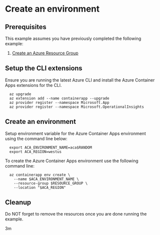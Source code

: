 
# Create an environment

## Prerequisites

This example assumes you have previously completed the following example:

1. [Create an Azure Resource Group](../../../general/group/create/README.md)

## Setup the CLI extensions

Ensure you are running the latest Azure CLI and install the Azure Container
Apps extensions for the CLI.

```shell
  az upgrade
  az extension add --name containerapp --upgrade
  az provider register --namespace Microsoft.App
  az provider register --namespace Microsoft.OperationalInsights
```

## Create an environment

Setup environment variable for the Azure Container Apps environment using the
command line below:

<!-- workflow.skip() -->
```shell
  export ACA_ENVIRONMENT_NAME=aca$RANDOM
  export ACA_REGION=westus
```

<!-- workflow.run()
if [[ -z $ACA_ENVIRONMENT_NAME ]]; then
  export ACA_ENVIRONMENT_NAME=aca$RANDOM
  export ACA_REGION=westus
fi
  -->

To create the Azure Container Apps environment use the following command line:

```shell
  az containerapp env create \
    --name $ACA_ENVIRONMENT_NAME \
    --resource-group $RESOURCE_GROUP \
    --location "$ACA_REGION"
```

<!-- workflow.directOnly()
export RESULT=$(az containerapp env show --name $ACA_ENVIRONMENT_NAME --resource-group $RESOURCE_GROUP --output tsv --query properties.provisioningState)
az group delete --name $RESOURCE_GROUP --yes || true
if [[ "$RESULT" != Succeeded ]]; then
  echo "Azure Container Apps environment $ACA_ENVIRONMENT_NAME was not provisioned properly"
  exit 1
fi
  -->

## Cleanup

Do NOT forget to remove the resources once you are done running the example.

3m
